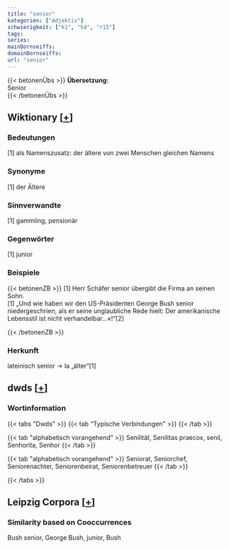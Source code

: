 ```yaml
---
title: "senior"
kategorien: ["Adjektiv"]
schwierigkeit: ["k1", "h4", "r15"]
tags:
series:
mainDornseiffs:
domainDornseiffs:
url: "senior"
---
```


{{< betonenÜbs >}}
**Übersetzung:**  
Senior  
{{< /betonenÜbs >}}

## Wiktionary [[+](https://de.wiktionary.org/wiki/senior)]

### Bedeutungen
[1] als Namenszusatz: der ältere von zwei Menschen gleichen Namens  

### Synonyme
[1] der Ältere  

### Sinnverwandte
[1] gammling, pensionär  

### Gegenwörter
[1] junior  

### Beispiele
{{< betonenZB >}}
[1] Herr Schäfer senior übergibt die Firma an seinen Sohn.  
[1] „Und wie haben wir den US-Präsidenten George Bush senior niedergeschrien, als er seine unglaubliche Rede hielt: Der amerikanische Lebensstil ist nicht verhandelbar…«!“[2]  

{{< /betonenZB >}}
### Herkunft
lateinisch senior → la „älter“[1]  



## dwds [[+](https://www.dwds.de/wb/senior)]

### Wortinformation
{{< tabs "Dwds" >}}
{{< tab "Typische Verbindungen" >}}
{{< /tab >}}

{{< tab "alphabetisch vorangehend" >}}
Senilität, Senilitas praecox, senil, Senhorita, Senhor
{{< /tab >}}

{{< tab "alphabetisch vorangehend" >}}
Seniorat, Seniorchef, Seniorenachter, Seniorenbeirat, Seniorenbetreuer
{{< /tab >}}

{{< /tabs >}}

## Leipzig Corpora [[+](https://corpora.uni-leipzig.de/en/res?word=senior&corpusId=deu_newscrawl-public_2018)]


### Similarity based on Cooccurrences
Bush senior, George Bush, junior, Bush

